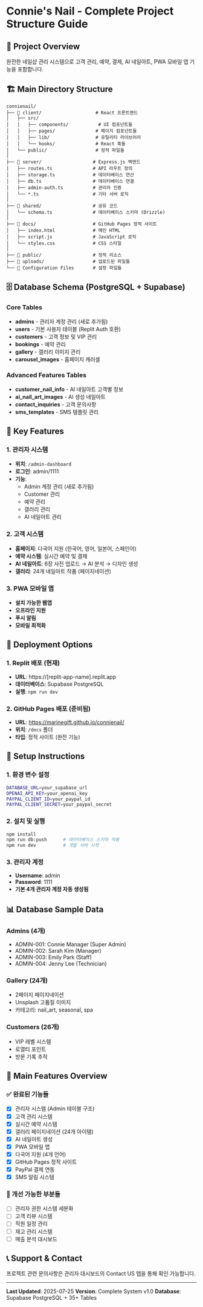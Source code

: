 # Connie's Nail - Complete Project Structure Guide

## 📁 Project Overview
완전한 네일샵 관리 시스템으로 고객 관리, 예약, 결제, AI 네일아트, PWA 모바일 앱 기능을 포함합니다.

## 🏗️ Main Directory Structure

```
connienail/
├── 📁 client/                    # React 프론트엔드
│   ├── src/
│   │   ├── components/           # UI 컴포넌트들
│   │   ├── pages/               # 페이지 컴포넌트들
│   │   ├── lib/                 # 유틸리티 라이브러리
│   │   └── hooks/               # React 훅들
│   └── public/                  # 정적 파일들
│
├── 📁 server/                   # Express.js 백엔드
│   ├── routes.ts               # API 라우트 정의
│   ├── storage.ts              # 데이터베이스 연산
│   ├── db.ts                   # 데이터베이스 연결
│   ├── admin-auth.ts           # 관리자 인증
│   └── *.ts                    # 기타 서버 로직
│
├── 📁 shared/                   # 공유 코드
│   └── schema.ts               # 데이터베이스 스키마 (Drizzle)
│
├── 📁 docs/                     # GitHub Pages 정적 사이트
│   ├── index.html              # 메인 HTML
│   ├── script.js               # JavaScript 로직
│   └── styles.css              # CSS 스타일
│
├── 📁 public/                   # 정적 리소스
├── 📁 uploads/                  # 업로드된 파일들
└── 📄 Configuration Files       # 설정 파일들
```

## 🗄️ Database Schema (PostgreSQL + Supabase)

### Core Tables
- **admins** - 관리자 계정 관리 (새로 추가됨)
- **users** - 기본 사용자 테이블 (Replit Auth 호환)
- **customers** - 고객 정보 및 VIP 관리
- **bookings** - 예약 관리
- **gallery** - 갤러리 이미지 관리
- **carousel_images** - 홈페이지 캐러셀

### Advanced Features Tables
- **customer_nail_info** - AI 네일아트 고객별 정보
- **ai_nail_art_images** - AI 생성 네일아트
- **contact_inquiries** - 고객 문의사항
- **sms_templates** - SMS 템플릿 관리

## 🚀 Key Features

### 1. 관리자 시스템
- **위치**: `/admin-dashboard`
- **로그인**: admin/1111
- **기능**: 
  - Admin 계정 관리 (새로 추가됨)
  - Customer 관리
  - 예약 관리
  - 갤러리 관리
  - AI 네일아트 관리

### 2. 고객 시스템
- **홈페이지**: 다국어 지원 (한국어, 영어, 일본어, 스페인어)
- **예약 시스템**: 실시간 예약 및 결제
- **AI 네일아트**: 6장 사진 업로드 → AI 분석 → 디자인 생성
- **갤러리**: 24개 네일아트 작품 (페이지네이션)

### 3. PWA 모바일 앱
- **설치 가능한 웹앱**
- **오프라인 지원**
- **푸시 알림**
- **모바일 최적화**

## 📱 Deployment Options

### 1. Replit 배포 (현재)
- **URL**: https://[replit-app-name].replit.app
- **데이터베이스**: Supabase PostgreSQL
- **실행**: `npm run dev`

### 2. GitHub Pages 배포 (준비됨)
- **URL**: https://marinegift.github.io/connienail/
- **위치**: `/docs` 폴더
- **타입**: 정적 사이트 (완전 기능)

## 🔧 Setup Instructions

### 1. 환경 변수 설정
```bash
DATABASE_URL=your_supabase_url
OPENAI_API_KEY=your_openai_key
PAYPAL_CLIENT_ID=your_paypal_id
PAYPAL_CLIENT_SECRET=your_paypal_secret
```

### 2. 설치 및 실행
```bash
npm install
npm run db:push      # 데이터베이스 스키마 적용
npm run dev          # 개발 서버 시작
```

### 3. 관리자 계정
- **Username**: admin
- **Password**: 1111
- **기본 4개 관리자 계정 자동 생성됨**

## 📊 Database Sample Data

### Admins (4개)
- ADMIN-001: Connie Manager (Super Admin)
- ADMIN-002: Sarah Kim (Manager)
- ADMIN-003: Emily Park (Staff)
- ADMIN-004: Jenny Lee (Technician)

### Gallery (24개)
- 2페이지 페이지네이션
- Unsplash 고품질 이미지
- 카테고리: nail_art, seasonal, spa

### Customers (26개)
- VIP 레벨 시스템
- 로열티 포인트
- 방문 기록 추적

## 🎯 Main Features Overview

### ✅ 완료된 기능들
- [x] 관리자 시스템 (Admin 테이블 구조)
- [x] 고객 관리 시스템
- [x] 실시간 예약 시스템
- [x] 갤러리 페이지네이션 (24개 아이템)
- [x] AI 네일아트 생성
- [x] PWA 모바일 앱
- [x] 다국어 지원 (4개 언어)
- [x] GitHub Pages 정적 사이트
- [x] PayPal 결제 연동
- [x] SMS 알림 시스템

### 🚧 개선 가능한 부분들
- [ ] 관리자 권한 시스템 세분화
- [ ] 고객 리뷰 시스템
- [ ] 직원 일정 관리
- [ ] 재고 관리 시스템
- [ ] 매출 분석 대시보드

## 📞 Support & Contact
프로젝트 관련 문의사항은 관리자 대시보드의 Contact US 탭을 통해 확인 가능합니다.

---
**Last Updated**: 2025-07-25
**Version**: Complete System v1.0
**Database**: Supabase PostgreSQL + 35+ Tables
